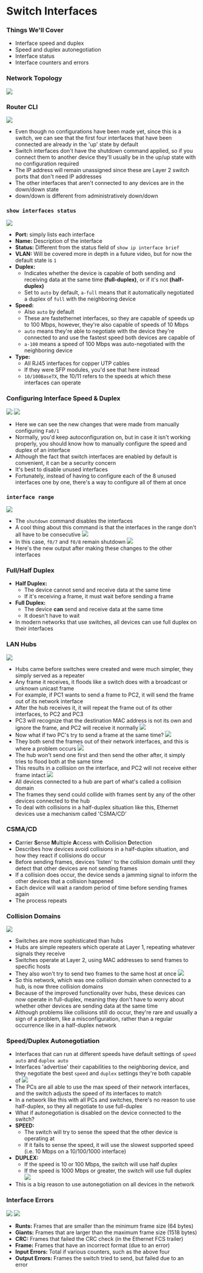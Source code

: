 # Switch Interfaces
### Things We'll Cover
- Interface speed and duplex
- Speed and duplex autonegotiation
- Interface status
- Interface counters and errors
### Network Topology
![](attachments/6c71bfb85521b3557464f1a24adf4f84.png)
### Router CLI
![](attachments/7500d6a28faa7c5e3f1817e191c6fe0b.png)
- Even though no configurations have been made yet, since this is a switch, we can see that the first four interfaces that have been connected are already in the 'up' state by default
- Switch interfaces don't have the shutdown command applied, so if you connect them to another device they'll usually be in the up/up state with no configuration required
- The IP address will remain unassigned since these are Layer 2 switch ports that don't need IP addresses
- The other interfaces that aren't connected to any devices are in the down/down state
- down/down is different from administratively down/down
### `show interfaces status`
![](attachments/e9d879e8eb738d34513cc1e8b16d0721.png)
- **Port:** simply lists each interface
- **Name:** Description of the interface
- **Status:** Different from the status field of `show ip interface brief`
- **VLAN:** Will be covered more in depth in a future video, but for now the default state is `1`
- **Duplex:** 
	- Indicates whether the device is capable of both sending and receiving data at the same time **(full-duplex)**, or if it's not **(half-duplex)**
	- Set to `auto` by default, `a-full` means that it automatically negotiated a duplex of `full` with the neighboring device
- **Speed:** 
	- Also `auto` by default
	- These are fastethernet interfaces, so they are capable of speeds up to 100 Mbps, however, they're also capable of speeds of 10 Mbps
	- `auto` means they're able to negotiate with the device they're connected to and use the fastest speed both devices are capable of
	- `a-100` means a speed of 100 Mbps was auto-negotiated with the neighboring device
- **Type:**
	- All RJ45 interfaces for copper UTP cables
	- If they were SFP modules, you'd see that here instead
	- `10/100BaseTX`, the 10/11 refers to the speeds at which these interfaces can operate
### Configuring Interface Speed & Duplex
![](attachments/4b81f57a9827adc372c9fcf53489ddd1.png)
![](attachments/ad6c0d7441e34979722319ff47f88d5f.png)
- Here we can see the new changes that were made from manually configuring `Fa0/1`
- Normally, you'd keep autoconfiguration on, but in case it isn't working properly, you should know how to manually configure the speed and duplex of an interface
- Although the fact that switch interfaces are enabled by default is convenient, it can be a security concern
- It's best to disable unused interfaces
- Fortunately, instead of having to configure each of the 8 unused interfaces one by one, there's a way to configure all of them at once
### `interface range`
![](attachments/d2bc3210c25e6ca58597d7b3f4467105.png)
- The `shutdown` command disables the interfaces
- A cool thing about this command is that the interfaces in the range don't all have to be consecutive
![](attachments/38c3581ee047a54f91ffcdd507a3b2cf.png)
- In this case, `f0/7` and `f0/8` remain shutdown
![](attachments/d5d67be0de9a76de921a9407ade49f5b.png)
- Here's the new output after making these changes to the other interfaces
### Full/Half Duplex
- **Half Duplex:** 
	- The device cannot send and receive data at the same time
	- If it's receiving a frame, it must wait before sending a frame
- **Full Duplex:**
	- The device **can** send and receive data at the same time
	- It doesn't have to wait
- In modern networks that use switches, all devices can use full duplex on their interfaces
### LAN Hubs
![](attachments/1880e47b15f2b0328494554841097219.png)
- Hubs came before switches were created and were much simpler, they simply served as a repeater
- Any frame it receives, it floods like a switch does with a broadcast or unknown unicast frame
- For example, if PC1 wants to send a frame to PC2, it will send the frame out of its network interface
- After the hub receives it, it will repeat the frame out of its other interfaces, to PC2 and PC3
- PC3 will recognize that the destination MAC address is not its own and ignore the frame, and PC2 will receive it normally
![](attachments/27209d058201dd4a6a2f9c7dacadbafc.png)
- Now what if two PC's try to send a frame at the same time?
![](attachments/046372d566578cf529c986b041c713ed.png)
- They both send the frames out of their network interfaces, and this is where a problem occurs
![](attachments/74c7073168f7d8cf555820a54a5ba26b.png)
- The hub won't send one first and then send the other after, it simply tries to flood both at the same time
- This results in a collision on the interface, and PC2 will not receive either frame intact
![](attachments/b16872952fce7dfe84781fd28f2b3d48.png)
- All devices connected to a hub are part of what's called a collision domain
- The frames they send could collide with frames sent by any of the other devices connected to the hub
- To deal with collisions in a half-duplex situation like this, Ethernet devices use a mechanism called 'CSMA/CD'
### CSMA/CD
- **C**arrier **S**ense **M**ultiple **A**ccess with **C**ollision **D**etection
- Describes how devices avoid collisions in a half-duplex situation, and how they react if collisions do occur
- Before sending frames, devices 'listen' to the collision domain until they detect that other devices are not sending frames
- If a collision does occur, the device sends a jamming signal to inform the other devices that a collision happened
- Each device will wait a random period of time before sending frames again
- The process repeats
### Collision Domains
![](attachments/60cac0c5d48131c58cef2c892bec5918.png)
- Switches are more sophisticated than hubs
- Hubs are simple repeaters which operate at Layer 1, repeating whatever signals they receive
- Switches operate at Layer 2, using MAC addresses to send frames to specific hosts
- They also won't try to send two frames to the same host at once
![](attachments/0d1b82b417c67918e4232aadb231be87.png)
- So this network, which was one collision domain when connected to a hub, is now three collision domains
- Because of the improved functionality over hubs, these devices can now operate in full-duplex, meaning they don't have to worry about whether other devices are sending data at the same time
- Although problems like collisions still do occur, they're rare and usually a sign of a problem, like a misconfiguration, rather than a regular occurrence like in a half-duplex network
### Speed/Duplex Autonegotiation
- Interfaces that can run at different speeds have default settings of `speed auto` and `duplex auto`
- Interfaces 'advertise' their capabilities to the neighboring device, and they negotiate the best `speed` and `duplex` settings they're both capable of
![](attachments/796eea6b9dc0f411d5f7f8158c63f866.png)
- The PCs are all able to use the max speed of their network interfaces, and the switch adjusts the speed of its interfaces to match
- In a network like this with all PCs and switches, there's no reason to use half-duplex, so they all negotiate to use full-duplex
- What if autonegotiation is disabled on the device connected to the switch?
- **SPEED:**
	- The switch will try to sense the speed that the other device is operating at
	- If it fails to sense the speed, it will use the slowest supported speed (i.e. 10 Mbps on a 10/100/1000 interface)
- **DUPLEX:**
	- If the speed is 10 or 100 Mbps, the switch will use half duplex
	- If the speed is 1000 Mbps or greater, the switch will use full duplex
![](attachments/6cbbfcae1c66d79819f7d6b9e8dfb8c9.png)
- This is a big reason to use autonegotiation on all devices in the network
### Interface Errors
![](attachments/ea65711a71429e30e0bc71f0076daed9.png)
![](attachments/cb9254af7d4ad74af3c6dae0cabdf180.png)
- **Runts:** Frames that are smaller than the minimum frame size (64 bytes)
- **Giants:** Frames that are larger than the maximum frame size (1518 bytes)
- **CRC:** Frames that failed the CRC check (in the Ethernet FCS trailer)
- **Frame:** Frames that have an incorrect format (due to an error)
- **Input Errors:** Total if various counters, such as the above four
- **Output Errors:** Frames the switch tried to send, but failed due to an error